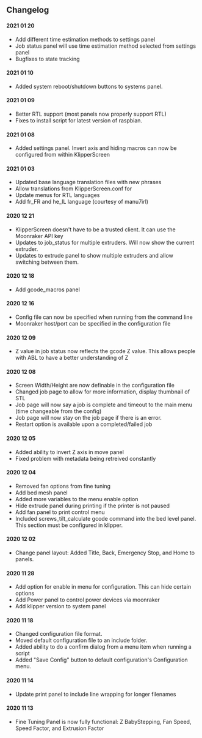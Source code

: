 ## Changelog

#### 2021 01 20
* Add different time estimation methods to settings panel
* Job status panel will use time estimation method selected from settings panel
* Bugfixes to state tracking

#### 2021 01 10
* Added system reboot/shutdown buttons to systems panel.

#### 2021 01 09
* Better RTL support (most panels now properly support RTL)
* Fixes to install script for latest version of raspbian.

#### 2021 01 08
* Added settings panel. Invert axis and hiding macros can now be configured from within KlipperScreen

#### 2021 01 03
* Updated base language translation files with new phrases
* Allow translations from KlipperScreen.conf for
* Update menus for RTL languages
* Add fr_FR and he_IL language (courtesy of manu7irl)

#### 2020 12 21
* KlipperScreen doesn't have to be a trusted client. It can use the Moonraker API key
* Updates to job_status for multiple extruders. Will now show the current extruder.
* Updates to extrude panel to show multiple extruders and allow switching between them.

#### 2020 12 18
* Add gcode_macros panel

#### 2020 12 16
* Config file can now be specified when running from the command line
* Moonraker host/port can be specified in the configuration file

#### 2020 12 09
* Z value in job status now reflects the gcode Z value. This allows people with ABL to have a better understanding of Z

#### 2020 12 08
* Screen Width/Height are now definable in the configuration file
* Changed job page to allow for more information, display thumbnail of STL
* Job page will now say a job is complete and timeout to the main menu (time changeable from the config)
* Job page will now stay on the job page if there is an error.
* Restart option is available upon a completed/failed job

#### 2020 12 05
* Added ability to invert Z axis in move panel
* Fixed problem with metadata being retreived constantly

#### 2020 12 04
* Removed fan options from fine tuning
* Add bed mesh panel
* Added more variables to the menu enable option
* Hide extrude panel during printing if the printer is not paused
* Add fan panel to print control menu
* Included screws_tilt_calculate gcode command into the bed level panel. This section must be configured in klipper.

#### 2020 12 02
* Change panel layout: Added Title, Back, Emergency Stop, and Home to panels.

#### 2020 11 28
* Add option for enable in menu for configuration. This can hide certain options
* Add Power panel to control power devices via moonraker
* Add klipper version to system panel

#### 2020 11 18
* Changed configuration file format.
* Moved default configuration file to an include folder.
* Added ability to do a confirm dialog from a menu item when running a script
* Added "Save Config" button to default configuration's Configuration menu.

#### 2020 11 14
* Update print panel to include line wrapping for longer filenames

#### 2020 11 13
* Fine Tuning Panel is now fully functional: Z BabyStepping, Fan Speed, Speed Factor, and Extrusion Factor
